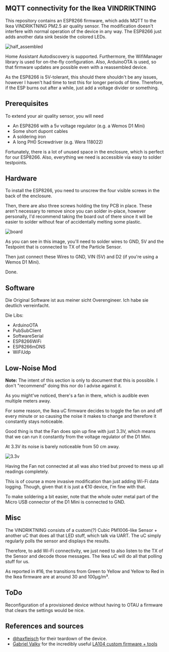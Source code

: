 <p align="center"><h2>MQTT connectivity for the Ikea VINDRIKTNING</h2></p>


This repository contains an ESP8266 firmware, which adds MQTT to the Ikea VINDRIKTNING PM2.5 air quality sensor.
The modification  doesn't interfere with normal operation of the device in any way.
The ESP8266 just adds another data sink beside the colored LEDs.

![half_assembled](./img/half-assembled.jpg)

Home Assistant Autodiscovery is supported.
Furthermore, the WifiManager library is used for on-the-fly configuration.
Also, ArduinoOTA is used, so that firmware updates are possible even with a reassembled device.

As the ESP8266 is 5V-tolerant, this should there shouldn't be any issues, however I haven't had time to test this for longer periods of time.
Therefore, if the ESP burns out after a while, just add a voltage divider or something.

## Prerequisites

To extend your air quality sensor, you will need

- An ESP8266 with a 5v voltage regulator (e.g. a Wemos D1 Mini)
- Some short dupont cables
- A soldering iron
- A long PH0 Screwdriver (e.g. Wera 118022)

Fortunately, there is a lot of unused space in the enclosure, which is perfect for our ESP8266.
Also, everything we need is accessible via easy to solder testpoints.

## Hardware

To install the ESP8266, you need to unscrew the four visible screws in the back of the enclosure.

Then, there are also three screws holding the tiny PCB in place. These aren't necessary to remove since you can solder
in-place, however personally, I'd recommend taking the board out of there since it will be easier to solder without fear
of accidentally melting some plastic.

![board](./img/board.jpg)

As you can see in this image, you'll need to solder wires to GND, 5V and the Testpoint that is connected to TX of the
Particle Sensor.

Then just connect these Wires to GND, VIN (5V) and D2 (if you're using a Wemos D1 Mini).

Done.

## Software

Die Original Software ist aus meiner sicht Overengineer. Ich habe sie deutlich verreinfacht. 

Die Libs: 
* ArduinoOTA
* PubSubClient
* SoftwareSerial
* ESP8266WiFi
* ESP8266mDNS
* WiFiUdp

## Low-Noise Mod

**Note:** The intent of this section is only to document that this is possible. I don't "recommend" doing this nor do I advise against it. 

As you might've noticed, there's a fan in there, which is audible even multiple meters away.

For some reason, the Ikea uC firmware decides to toggle the fan on and off every minute 
or so causing the noise it makes to change and therefore it constantly stays noticeable.

Good thing is that the Fan does spin up fine with just 3.3V, which means that we can run it constantly from the
voltage regulator of the D1 Mini.

At 3.3V its noise is barely noticeable from 50 cm away.

![3.3v](./img/3.3v.jpg)

Having the Fan not connected at all was also tried but proved to mess up all readings completely.


This is of course a more invasive modification than just adding Wi-Fi data logging.
Though, given that it is just a €10 device, I'm fine with that.

To make soldering a bit easier, note that the whole outer metal part of the Micro USB connector of the D1 Mini is
connected to GND.

## Misc

The VINDRIKTNING consists of a custom(?) Cubic PM1006-like Sensor + another uC that does all that LED stuff, which talk
via UART. The uC simply regularly polls the sensor and displays the results.

Therefore, to add Wi-Fi connectivity, we just need to also listen to the TX of the Sensor and decode those messages.
The Ikea uC will do all that polling stuff for us.

As reported in #16, the transitions from Green to Yellow and Yellow to Red in the Ikea firmware are at around 30 and 100μg/m³.

## ToDo

Reconfiguration of a provisioned device without having to OTAU a firmware that clears the settings would be nice.


## References and sources

- [@haxfleisch](https://twitter.com/haxfleisch) for their teardown of the device.
- [Gabriel Valky](https://github.com/gabonator) for the incredibly useful [LA104 custom firmware + tools](https://github.com/gabonator/LA104)
